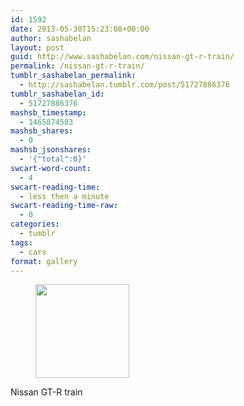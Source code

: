```yaml
---
id: 1592
date: 2013-05-30T15:23:08+00:00
author: sashabelan
layout: post
guid: http://www.sashabelan.com/nissan-gt-r-train/
permalink: /nissan-gt-r-train/
tumblr_sashabelan_permalink:
  - http://sashabelan.tumblr.com/post/51727886376
tumblr_sashabelan_id:
  - 51727886376
mashsb_timestamp:
  - 1465874583
mashsb_shares:
  - 0
mashsb_jsonshares:
  - '{"total":0}'
swcart-word-count:
  - 4
swcart-reading-time:
  - less then a minute
swcart-reading-time-raw:
  - 0
categories:
  - tumblr
tags:
  - cars
format: gallery
---
```

<div id='gallery-394' class='gallery galleryid-1592 gallery-columns-3 gallery-size-thumbnail'>
  <figure class='gallery-item'> 
  
  <div class='gallery-icon landscape'>
    <a href='http://www.sashabelan.ru/nissan-gt-r-train/attachment/1593/'><img width="150" height="150" src="http://www.sashabelan.ru/wp-content/uploads/2013/05/tumblr_mnmaqkHdis1qarj97o1_500-150x150.jpg" class="attachment-thumbnail size-thumbnail" alt="" /></a>
  </div></figure>
</div>

Nissan GT-R train